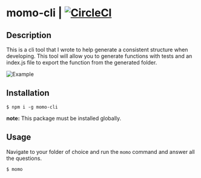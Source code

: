 # momo-cli | [![CircleCI](https://circleci.com/gh/Fried-Chicken/momo-cli.svg?style=svg&circle-token=f4e5abd60120ee95e7f44614e2bd645286604a0c)](https://circleci.com/gh/Fried-Chicken/momo-cli)

## Description
This is a cli tool that I wrote to help generate a consistent structure when developing. This tool will allow you to generate functions with tests and an index.js file to export the function from the generated folder.

![Example](./docs/example.gif)

## Installation
```
$ npm i -g momo-cli
```
**note:** This package must be installed globally.

## Usage
Navigate to your folder of choice and run the `momo` command and answer all the questions.
```
$ momo
```
